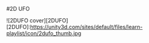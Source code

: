 #2D UFO


![2DUFO cover][2DUFO]
[2DUFO]:https://unity3d.com/sites/default/files/learn-playlist/icon/2dufo_thumb.jpg
